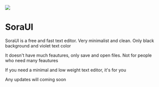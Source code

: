    <img src="(https://github.com/Soracv2/rfdasfda/blob/218f9ce436e2954cd74713de34a446e694aef6e7/New%20Project.png)">

# SoraUI

SoraUI is a free and fast text editor. Very minimalist and clean. Only black background and violet text color

It doesn't have much feautures, only save and open files. Not for people who need many feautures

If you need a minimal and low weight text editor, it's for you

Any updates will coming soon 
